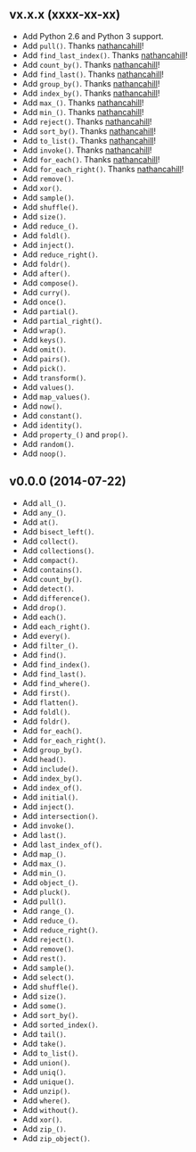 ## vx.x.x (xxxx-xx-xx)

- Add Python 2.6 and Python 3 support.
- Add `pull()`. Thanks [nathancahill]!
- Add `find_last_index()`. Thanks [nathancahill]!
- Add `count_by()`. Thanks [nathancahill]!
- Add `find_last()`. Thanks [nathancahill]!
- Add `group_by()`. Thanks [nathancahill]!
- Add `index_by()`. Thanks [nathancahill]!
- Add `max_()`. Thanks [nathancahill]!
- Add `min_()`. Thanks [nathancahill]!
- Add `reject()`. Thanks [nathancahill]!
- Add `sort_by()`. Thanks [nathancahill]!
- Add `to_list()`. Thanks [nathancahill]!
- Add `invoke()`. Thanks [nathancahill]!
- Add `for_each()`. Thanks [nathancahill]!
- Add `for_each_right()`. Thanks [nathancahill]!
- Add `remove()`.
- Add `xor()`.
- Add `sample()`.
- Add `shuffle()`.
- Add `size()`.
- Add `reduce_()`.
- Add `foldl()`.
- Add `inject()`.
- Add `reduce_right()`.
- Add `foldr()`.
- Add `after()`.
- Add `compose()`.
- Add `curry()`.
- Add `once()`.
- Add `partial()`.
- Add `partial_right()`.
- Add `wrap()`.
- Add `keys()`.
- Add `omit()`.
- Add `pairs()`.
- Add `pick()`.
- Add `transform()`.
- Add `values()`.
- Add `map_values()`.
- Add `now()`.
- Add `constant()`.
- Add `identity()`.
- Add `property_()` and `prop()`.
- Add `random()`.
- Add `noop()`.


## v0.0.0 (2014-07-22)

- Add `all_()`.
- Add `any_()`.
- Add `at()`.
- Add `bisect_left()`.
- Add `collect()`.
- Add `collections()`.
- Add `compact()`.
- Add `contains()`.
- Add `count_by()`.
- Add `detect()`.
- Add `difference()`.
- Add `drop()`.
- Add `each()`.
- Add `each_right()`.
- Add `every()`.
- Add `filter_()`.
- Add `find()`.
- Add `find_index()`.
- Add `find_last()`.
- Add `find_where()`.
- Add `first()`.
- Add `flatten()`.
- Add `foldl()`.
- Add `foldr()`.
- Add `for_each()`.
- Add `for_each_right()`.
- Add `group_by()`.
- Add `head()`.
- Add `include()`.
- Add `index_by()`.
- Add `index_of()`.
- Add `initial()`.
- Add `inject()`.
- Add `intersection()`.
- Add `invoke()`.
- Add `last()`.
- Add `last_index_of()`.
- Add `map_()`.
- Add `max_()`.
- Add `min_()`.
- Add `object_()`.
- Add `pluck()`.
- Add `pull()`.
- Add `range_()`.
- Add `reduce_()`.
- Add `reduce_right()`.
- Add `reject()`.
- Add `remove()`.
- Add `rest()`.
- Add `sample()`.
- Add `select()`.
- Add `shuffle()`.
- Add `size()`.
- Add `some()`.
- Add `sort_by()`.
- Add `sorted_index()`.
- Add `tail()`.
- Add `take()`.
- Add `to_list()`.
- Add `union()`.
- Add `uniq()`.
- Add `unique()`.
- Add `unzip()`.
- Add `where()`.
- Add `without()`.
- Add `xor()`.
- Add `zip_()`.
- Add `zip_object()`.


[nathancahill]: https://github.com/nathancahill
